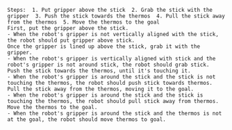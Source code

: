 
    Steps:  1. Put gripper above the stick  2. Grab the stick with the gripper  3. Push the stick towards the thermos  4. Pull the stick away from the thermos  5. Move the thermos to the goal 
    First, put the gripper above the stick.
    - When the robot's gripper is not vertically aligned with the stick, the robot should put gripper above stick.
    Once the gripper is lined up above the stick, grab it with the gripper.
    - When the robot's gripper is vertically aligned with stick and the robot's gripper is not around stick, the robot should grab stick.
    Push the stick towards the thermos, until it's touching it.
    - When the robot's gripper is around the stick and the stick is not touching the thermos, the robot should push stick towards thermos.
    Pull the stick away from the thermos, moving it to the goal.
    - When the robot's gripper is around the stick and the stick is touching the thermos, the robot should pull stick away from thermos.
    Move the thermos to the goal.
    - When the robot's gripper is around the stick and the thermos is not at the goal, the robot should move thermos to goal.